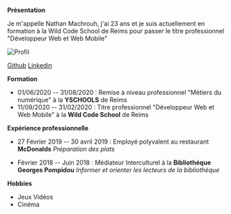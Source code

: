 **Présentation**

Je m'appelle Nathan Machrouh, j'ai 23 ans et je suis actuellement en formation à la Wild Code School de Reims pour passer le titre professionnel "Développeur Web et Web Mobile"

![Profil](https://drive.google.com/file/d/1_IWpqaV_mtuJdQ92uDBbAZSNFBCjHsk9/view?usp=sharing)

[Github](https://github.com/NathanMachrouh)
[Linkedin](https://www.linkedin.com/in/nathan-machrouh-ba95521b2/)

**Formation**

- 01/06/2020 -- 31/08/2020 : Remise à niveau professionnel "Métiers du numérique" à la **YSCHOOLS** de Reims
- 11/09/2020 -- 31/02/2020 : Titre professionnel "Développeur Web et Web Mobile" à la **Wild Code School** de Reims

**Expérience professionnelle**

- 27 Février 2019 -- 30 avril 2019 : Employé polyvalent au restaurant **McDonalds** 
    *Préparation des plats*
    
- Février 2018 -- Juin 2018 : Médiateur Interculturel à la **Bibliothéque Georges Pompidou**
    *Informer et orienter les lecteurs de la bibliothéque*
    
**Hobbies**

  - Jeux Vidéos 
  - Cinéma
